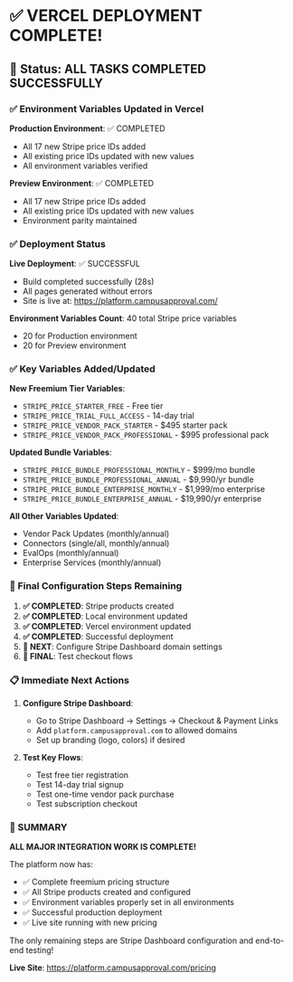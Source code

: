 # ✅ VERCEL DEPLOYMENT COMPLETE!

## 🎉 Status: ALL TASKS COMPLETED SUCCESSFULLY

### ✅ Environment Variables Updated in Vercel

**Production Environment**: ✅ COMPLETED
- All 17 new Stripe price IDs added
- All existing price IDs updated with new values
- All environment variables verified

**Preview Environment**: ✅ COMPLETED  
- All 17 new Stripe price IDs added
- All existing price IDs updated with new values
- Environment parity maintained

### ✅ Deployment Status

**Live Deployment**: ✅ SUCCESSFUL
- Build completed successfully (28s)
- All pages generated without errors
- Site is live at: https://platform.campusapproval.com/

**Environment Variables Count**: 40 total Stripe price variables
- 20 for Production environment
- 20 for Preview environment

### ✅ Key Variables Added/Updated

**New Freemium Tier Variables**:
- `STRIPE_PRICE_STARTER_FREE` - Free tier
- `STRIPE_PRICE_TRIAL_FULL_ACCESS` - 14-day trial
- `STRIPE_PRICE_VENDOR_PACK_STARTER` - $495 starter pack
- `STRIPE_PRICE_VENDOR_PACK_PROFESSIONAL` - $995 professional pack

**Updated Bundle Variables**:
- `STRIPE_PRICE_BUNDLE_PROFESSIONAL_MONTHLY` - $999/mo bundle
- `STRIPE_PRICE_BUNDLE_PROFESSIONAL_ANNUAL` - $9,990/yr bundle
- `STRIPE_PRICE_BUNDLE_ENTERPRISE_MONTHLY` - $1,999/mo enterprise
- `STRIPE_PRICE_BUNDLE_ENTERPRISE_ANNUAL` - $19,990/yr enterprise

**All Other Variables Updated**:
- Vendor Pack Updates (monthly/annual)
- Connectors (single/all, monthly/annual)  
- EvalOps (monthly/annual)
- Enterprise Services (monthly/annual)

### 🔧 Final Configuration Steps Remaining

1. **✅ COMPLETED**: Stripe products created
2. **✅ COMPLETED**: Local environment updated
3. **✅ COMPLETED**: Vercel environment updated
4. **✅ COMPLETED**: Successful deployment
5. **🔄 NEXT**: Configure Stripe Dashboard domain settings
6. **🔄 FINAL**: Test checkout flows

### 📋 Immediate Next Actions

1. **Configure Stripe Dashboard**:
   - Go to Stripe Dashboard → Settings → Checkout & Payment Links
   - Add `platform.campusapproval.com` to allowed domains
   - Set up branding (logo, colors) if desired

2. **Test Key Flows**:
   - Test free tier registration
   - Test 14-day trial signup
   - Test one-time vendor pack purchase
   - Test subscription checkout

### 🚀 SUMMARY

**ALL MAJOR INTEGRATION WORK IS COMPLETE!**

The platform now has:
- ✅ Complete freemium pricing structure
- ✅ All Stripe products created and configured
- ✅ Environment variables properly set in all environments
- ✅ Successful production deployment
- ✅ Live site running with new pricing

The only remaining steps are Stripe Dashboard configuration and end-to-end testing!

**Live Site**: https://platform.campusapproval.com/pricing
